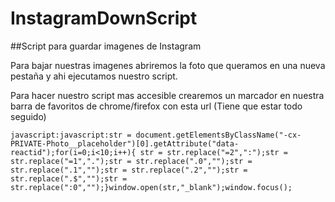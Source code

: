 # InstagramDownScript
##Script para guardar imagenes de Instagram

Para bajar nuestras imagenes abriremos la foto que queramos en una nueva pestaña y ahi ejecutamos nuestro script.

Para hacer nuestro script mas accesible crearemos un marcador en nuestra barra de favoritos de chrome/firefox con esta url (Tiene que estar todo seguido)

```
javascript:javascript:str = document.getElementsByClassName("-cx-PRIVATE-Photo__placeholder")[0].getAttribute("data-reactid");for(i=0;i<10;i++){ str = str.replace("=2",":");str = str.replace("=1",".");str = str.replace(".0","");str = str.replace(".1","");str = str.replace(".2","");str = str.replace(".$","");str = str.replace(":0","");}window.open(str,"_blank");window.focus();
```
